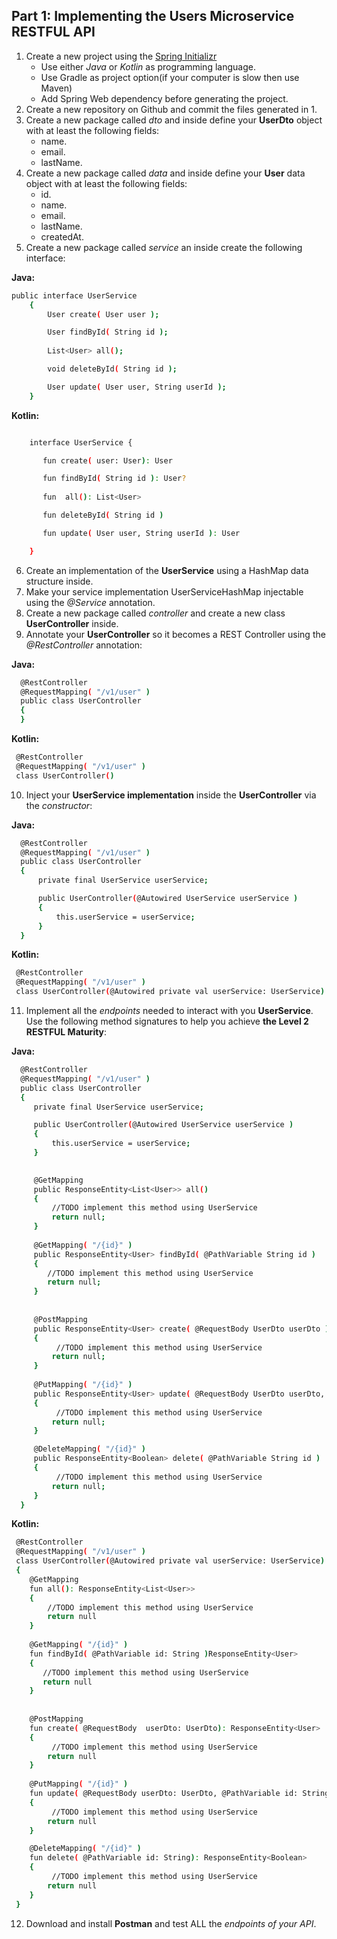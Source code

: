 ## Part 1: Implementing the Users Microservice RESTFUL API

1. Create a new project using the [Spring Initializr](https://start.spring.io)
    + Use either *Java* or *Kotlin* as programming language.
    + Use Gradle as project option(if your computer is slow then use Maven)
    + Add Spring Web dependency before generating the project.
2. Create a new repository on Github and commit the files generated in 1.
3. Create a new package called *dto* and inside define your **UserDto** object with at least the following fields:
    + name.
    + email.
    + lastName.
4. Create a new package called *data* and inside define your **User** data object with at least the following fields:
    + id.
    + name.
    + email.
    + lastName.
    + createdAt.
5. Create a new package called *service* an inside create the following interface:

**Java:**

```sh
public interface UserService
    {
        User create( User user );

        User findById( String id );
        
        List<User> all();

        void deleteById( String id );

        User update( User user, String userId );
    }
```
**Kotlin:**

```sh

    interface UserService {

       fun create( user: User): User

       fun findById( String id ): User?
       
       fun  all(): List<User>

       fun deleteById( String id )

       fun update( User user, String userId ): User

    }
```

6. Create an implementation of the **UserService** using a HashMap data structure inside.
7. Make your service implementation UserServiceHashMap injectable using the *@Service* annotation.
8. Create a new package called *controller* and create a new class **UserController** inside.
9. Annotate your **UserController** so it becomes a REST Controller using the *@RestController* annotation:

**Java:**
```sh
  @RestController
  @RequestMapping( "/v1/user" )
  public class UserController
  {
  }
```
**Kotlin:**

```sh
 @RestController
 @RequestMapping( "/v1/user" )
 class UserController()
```

10. Inject your **UserService implementation** inside the **UserController** via the *constructor*:

**Java:**

```sh
  @RestController
  @RequestMapping( "/v1/user" )
  public class UserController
  {
      private final UserService userService;

      public UserController(@Autowired UserService userService )
      {
          this.userService = userService;
      }   
  }
```

**Kotlin:**

```sh
 @RestController
 @RequestMapping( "/v1/user" )
 class UserController(@Autowired private val userService: UserService)
```

11. Implement all the *endpoints* needed to interact with you **UserService**. Use the following method signatures to help you achieve **the Level 2 RESTFUL Maturity**:

**Java:**

```sh
  @RestController
  @RequestMapping( "/v1/user" )
  public class UserController
  {
     private final UserService userService;

     public UserController(@Autowired UserService userService )
     {
         this.userService = userService;
     }

  
     @GetMapping
     public ResponseEntity<List<User>> all()
     {
         //TODO implement this method using UserService
         return null;
     }
     
     @GetMapping( "/{id}" )
     public ResponseEntity<User> findById( @PathVariable String id )
     {
        //TODO implement this method using UserService
        return null;
     }
     
     
     @PostMapping
     public ResponseEntity<User> create( @RequestBody UserDto userDto )
     {
          //TODO implement this method using UserService
         return null;
     }
     
     @PutMapping( "/{id}" )
     public ResponseEntity<User> update( @RequestBody UserDto userDto, @PathVariable String id )
     {
          //TODO implement this method using UserService
         return null;
     }

     @DeleteMapping( "/{id}" )
     public ResponseEntity<Boolean> delete( @PathVariable String id )
     {
          //TODO implement this method using UserService
         return null;      
     }
  } 
```

**Kotlin:**

```sh
 @RestController
 @RequestMapping( "/v1/user" )
 class UserController(@Autowired private val userService: UserService)
 {
    @GetMapping
    fun all(): ResponseEntity<List<User>>
    {
        //TODO implement this method using UserService
        return null
    }
    
    @GetMapping( "/{id}" )
    fun findById( @PathVariable id: String )ResponseEntity<User> 
    {
       //TODO implement this method using UserService
       return null
    }
    
    
    @PostMapping
    fun create( @RequestBody  userDto: UserDto): ResponseEntity<User>
    {
         //TODO implement this method using UserService
        return null
    }
    
    @PutMapping( "/{id}" )
    fun update( @RequestBody userDto: UserDto, @PathVariable id: String): ResponseEntity<User> 
    {
         //TODO implement this method using UserService
        return null
    }

    @DeleteMapping( "/{id}" )
    fun delete( @PathVariable id: String): ResponseEntity<Boolean>
    {
         //TODO implement this method using UserService
        return null     
    }   
 }
```

12. Download and install **Postman** and test ALL the *endpoints of your API*.
